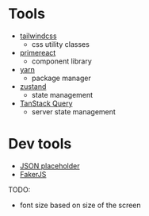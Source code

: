 # Tools

- [tailwindcss](https://tailwindcss.com/)
  - css utility classes
- [primereact](https://www.primefaces.org/)
  - component library
- [yarn](https://yarnpkg.com/)
  - package manager
- [zustand](https://github.com/pmndrs/zustand)
  - state management
- [TanStack Query](https://tanstack.com/query/v4)
  - server state management

# Dev tools
- [JSON placeholder](https://jsonplaceholder.typicode.com/)
- [FakerJS](https://fakerjs.dev/guide/)

TODO:

- font size based on size of the screen
